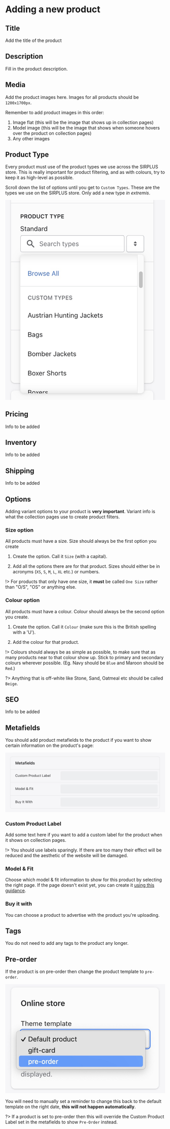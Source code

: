 # Adding a new product

## Title

Add the title of the product
## Description

Fill in the product description.


## Media

Add the product images here. Images for all products should be `1200x1700px`.

Remember to add product images in this order:
1. Image flat (this will be the image that shows up in collection pages)
2. Model image (this will be the image that shows when someone hovers over the product on collection pages)
3. Any other images

## Product Type

Every product must use of the product types we use across the SIRPLUS store. This is really important for product filtering, and as with colours, try to keep it as high-level as possible.

Scroll down the list of options until you get to `Custom Types`. These are the types we use on the SIRPLUS store. Only add a new type *in extremis*.

![Product Type](/_media/type.jpg ':size=50%')


## Pricing

Info to be added 
## Inventory

Info to be added
## Shipping

Info to be added
## Options

Adding variant options to your product is **very important**. Variant info is what the collection pages use to create product filters.

### Size option

All products must have a size. Size should always be the first option you create

1. Create the option. Call it `Size` (with a capital).

2. Add all the options there are for that product. Sizes should either be in acronyms (`XS`, `S`, `M`, `L`, `XL` etc.) or numbers.

!> For products that only have one size, it **must** be called `One Size` rather than "O/S", "OS" or anything else.
### Colour option

All products must have a colour. Colour should always be the second option you create.

1. Create the option. Call it `Colour` (make sure this is the British spelling with a 'U').

2. Add the colour for that product.

!> Colours should always be as simple as possible, to make sure that as many products near to that colour show up. Stick to primary and secondary colours wherever possible. (Eg. Navy should be `Blue` and Maroon should be `Red`.)

?> Anything that is off-white like Stone, Sand, Oatmeal etc should be called `Beige`.
## SEO

Info to be added
## Metafields

You should add product metafields to the product if you want to show certain information on the product's page:

![Metafields](/_media/metafields.jpg ':size=50%')

### Custom Product Label

Add some text here if you want to add a custom label for the product when it shows on collection pages.

!> You should use labels sparingly. If there are too many their effect will be reduced and the aesthetic of the website will be damaged.

### Model & Fit

Choose which model & fit information to show for this product by selecting the right page. If the page doesn't exist yet, you can create it [using this guidance](/sizing.md).

### Buy it with

You can choose a product to advertise with the product you're uploading.
## Tags

You do not need to add any tags to the product any longer.

## Pre-order

If the product is on pre-order then change the product template to `pre-order`.

![Pre-order](_media/pre-order.jpg ':size=50%')

You will need to manually set a reminder to change this back to the default template on the right date, **this will not happen automatically**.

?> If a product is set to pre-order then this will override the Custom Product Label set in the metafields to show `Pre-Order` instead.

